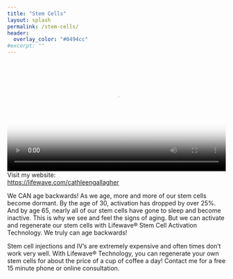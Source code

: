 ```yaml
---
title: "Stem Cells"
layout: splash
permalink: /stem-cells/
header:
  overlay_color: "#0494cc"
#excerpt: ""
---
```


<video class="video" width="100%" poster="/assets/images/lifewave_thumbnail.jpg" controls="true" autobuffer="true">
  <source src="/assets/videos/lifewave.mp4" type="video/mp4">
</video><br>
Visit my website:<br>
<a href="https://lifewave.com/cathleengallagher">https://lifewave.com/cathleengallagher</a>

We CAN age backwards! As we age, more and more of our stem cells become dormant. By the age of 30, activation has dropped by over 25%. And by age 65, nearly all of our stem cells have gone to sleep and become inactive. This is why we see and feel the signs of aging. But we can activate and regenerate our stem cells with Lifewave® Stem Cell Activation Technology. We truly can age backwards!

Stem cell injections and IV’s are extremely expensive and often times don’t work very well. With Lifewave® Technology, you can regenerate your own stem cells for 
about the price of a cup of coffee a day! Contact me for a free 15 minute phone or online consultation.
